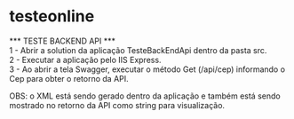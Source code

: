# testeonline

*** TESTE BACKEND API *** <br />
1 - Abrir a solution da aplicação TesteBackEndApi dentro da pasta src. <br />
2 - Executar a aplicação pelo IIS Express. <br />
3 - Ao abrir a tela Swagger, executar o método Get (/api/cep) informando o Cep para obter o retorno da API. <br />

OBS: o XML está sendo gerado dentro da aplicação e também está sendo mostrado no retorno da API como string para visualização.

